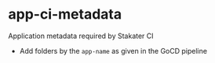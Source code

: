 # app-ci-metadata
Application metadata required by Stakater CI 

* Add folders by the `app-name` as given in the GoCD pipeline
